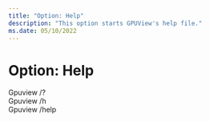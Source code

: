 ```yaml
---
title: "Option: Help"
description: "This option starts GPUView's help file."
ms.date: 05/10/2022
---
```


# Option: Help  

Gpuview /?  
Gpuview /h  
Gpuview /help  

